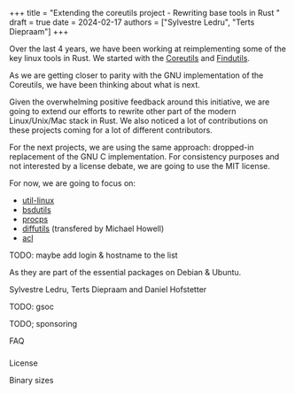 +++
title = "Extending the coreutils project - Rewriting base tools in Rust "
draft = true
date = 2024-02-17
authors = ["Sylvestre Ledru", "Terts Diepraam"]
+++

Over the last 4 years, we have been working at reimplementing some of the key linux tools in Rust. We started with the [Coreutils](https://github.com/uutils/coreutils) and [Findutils](https://github.com/uutils/findutils).

As we are getting closer to parity with the GNU implementation of the Coreutils, we have been thinking about what is next.

Given the overwhelming positive feedback around this initiative, we are going to extend our efforts to rewrite other part of the modern Linux/Unix/Mac stack in Rust. We also noticed a lot of contributions on these projects coming for a lot of different contributors.

For the next projects, we are using the same approach: dropped-in replacement of the GNU C implementation. For consistency purposes and not interested by a license debate, we are going to use the MIT license.

For now, we are going to focus on:
* [util-linux](https://github.com/uutils/util-linux)
* [bsdutils](https://github.com/uutils/bsdutils)
* [procps](https://github.com/uutils/procps)
* [diffutils](https://github.com/uutils/diffutils) (transfered by Michael Howell)
* [acl](https://github.com/uutils/acl)

TODO: maybe add login & hostname to the list

As they are part of the essential packages on Debian & Ubuntu.

Sylvestre Ledru, Terts Diepraam and Daniel Hofstetter

TODO: gsoc

TODO; sponsoring

FAQ
###

License

Binary sizes